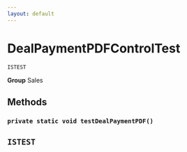 ```yaml
---
layout: default
---
```

# DealPaymentPDFControlTest

`ISTEST`



**Group** Sales

## Methods
### `private static void testDealPaymentPDF()`

`ISTEST`
---
